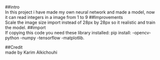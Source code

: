 ##intro<br>
In this project i have made my own neural network and made a model, now it can read integers in a image from 1 to 9
##Improvements<br>
Scale the image size import instead of 28px by 28px so it realistic and train the model.
##import<br>
If copying this code you need these library installed: 
pip install:
-opencv-python 
-numpy 
-tensorflow 
-matplotlib.

##Credit<br>
made by Karim Alkichouhi

